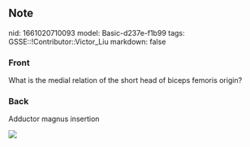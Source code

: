 ## Note
nid: 1661020710093
model: Basic-d237e-f1b99
tags: GSSE::!Contributor::Victor_Liu
markdown: false

### Front
What is the medial relation of the short head of biceps femoris origin?

### Back
Adductor magnus insertion
<div><img src=
"paste-375d4907d09c06d682a67f103672b5f514880f80.jpg"></div>
